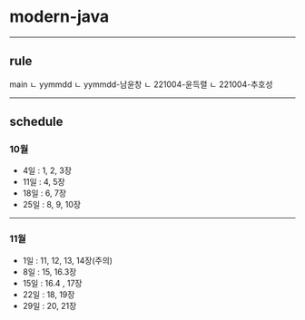 # modern-java
--- 
## rule
main
ㄴ yymmdd
    ㄴ yymmdd-남윤창
    ㄴ 221004-윤득렬
    ㄴ 221004-추호성
    
---
## schedule
### 10월
- 4일  : 1, 2, 3장
- 11일 : 4, 5장
- 18일 : 6, 7장
- 25일 : 8, 9, 10장
---
### 11월
- 1일  : 11, 12, 13, 14장(주의)
- 8일  : 15, 16.3장
- 15일 : 16.4 , 17장
- 22일 : 18, 19장
- 29일 : 20, 21장
